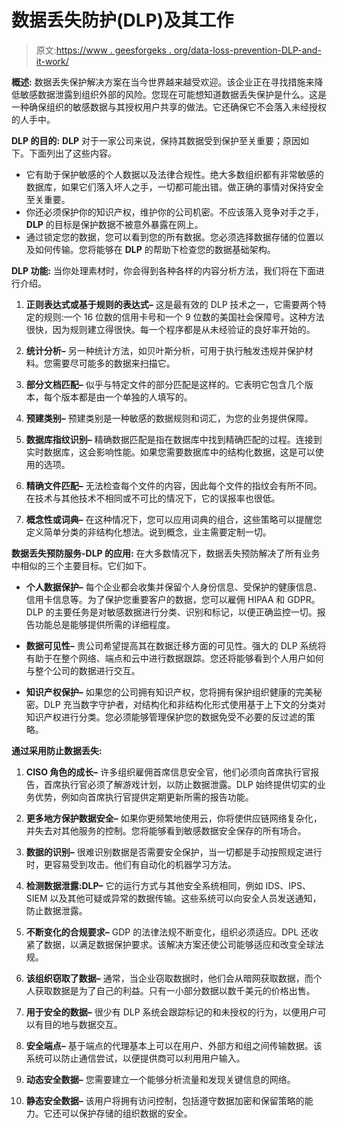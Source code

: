 # 数据丢失防护(DLP)及其工作

> 原文:[https://www . geesforgeks . org/data-loss-prevention-DLP-and-it-work/](https://www.geeksforgeeks.org/data-loss-prevention-dlp-and-its-working/)

**概述:**
数据丢失保护解决方案在当今世界越来越受欢迎。该企业正在寻找措施来降低敏感数据泄露到组织外部的风险。您现在可能想知道数据丢失保护是什么。这是一种确保组织的敏感数据与其授权用户共享的做法。它还确保它不会落入未经授权的人手中。

**DLP 的目的:**
**DLP** 对于一家公司来说，保持其数据受到保护至关重要；原因如下。下面列出了这些内容。

*   它有助于保护敏感的个人数据以及法律合规性。绝大多数组织都有非常敏感的数据库，如果它们落入坏人之手，一切都可能出错。做正确的事情对保持安全至关重要。
*   你还必须保护你的知识产权，维护你的公司机密。不应该落入竞争对手之手， **DLP** 的目标是保护数据不被意外暴露在网上。
*   通过锁定您的数据，您可以看到您的所有数据。您必须选择数据存储的位置以及如何传输。您将能够在 **DLP** 的帮助下检查您的数据基础架构。

**DLP 功能:**
当你处理素材时，你会得到各种各样的内容分析方法，我们将在下面进行介绍。

1.  **正则表达式或基于规则的表达式–**
    这是最有效的 DLP 技术之一，它需要两个特定的规则:一个 16 位数的信用卡号和一个 9 位数的美国社会保障号。这种方法很快，因为规则建立得很快。每一个程序都是从未经验证的良好率开始的。

2.  **统计分析–**
    另一种统计方法，如贝叶斯分析，可用于执行触发违规并保护材料。您需要尽可能多的数据来扫描它。

3.  **部分文档匹配–**
    似乎与特定文件的部分匹配是这样的。它表明它包含几个版本，每个版本都是由一个单独的人填写的。

4.  **预建类别–**
    预建类别是一种敏感的数据规则和词汇，为您的业务提供保障。

5.  **数据库指纹识别–**
    精确数据匹配是指在数据库中找到精确匹配的过程。连接到实时数据库，这会影响性能。如果您需要数据库中的结构化数据，这是可以使用的选项。

6.  **精确文件匹配–**
    无法检查每个文件的内容，因此每个文件的指纹会有所不同。在技术与其他技术不相同或不可比的情况下，它的误报率也很低。

7.  **概念性或词典–**
    在这种情况下，您可以应用词典的组合，这些策略可以提醒您定义简单分类的非结构化想法。说到概念，业主需要定制一切。

**数据丢失预防服务-DLP 的应用:**
在大多数情况下，数据丢失预防解决了所有业务中相似的三个主要目标。它们如下。

*   **个人数据保护–**
    每个企业都会收集并保留个人身份信息、受保护的健康信息、信用卡信息等。为了保护您重要客户的数据，您可以雇佣 HIPAA 和 GDPR。DLP 的主要任务是对敏感数据进行分类、识别和标记，以便正确监控一切。报告功能总是能够提供所需的详细程度。

*   **数据可见性–**
    贵公司希望提高其在数据迁移方面的可见性。强大的 DLP 系统将有助于在整个网络、端点和云中进行数据跟踪。您还将能够看到个人用户如何与整个公司的数据进行交互。

*   **知识产权保护–**
    如果您的公司拥有知识产权，您将拥有保护组织健康的完美秘密。DLP 充当数字守护者，对结构化和非结构化形式使用基于上下文的分类对知识产权进行分类。您必须能够管理保护您的数据免受不必要的反过滤的策略。

**通过采用防止数据丢失:**

1.  **CISO 角色的成长–**
    许多组织雇佣首席信息安全官，他们必须向首席执行官报告，首席执行官必须了解游戏计划，以防止数据泄露。DLP 始终提供切实的业务优势，例如向首席执行官提供定期更新所需的报告功能。

2.  **更多地方保护数据安全–**
    如果你更频繁地使用云，你将使供应链网络复杂化，并失去对其他服务的控制。您将能够看到敏感数据安全保存的所有场合。

3.  **数据的识别–**
    很难识别数据是否需要安全保护，当一切都是手动按照规定进行时，更容易受到攻击。他们有自动化的机器学习方法。

4.  **检测数据泄露:DLP–**
    它的运行方式与其他安全系统相同，例如 IDS、IPS、SIEM 以及其他可疑或异常的数据传输。这些系统可以向安全人员发送通知，防止数据泄露。

5.  **不断变化的合规要求–**
    GDP 的法律法规不断变化，组织必须适应。DPL 还收紧了数据，以满足数据保护要求。该解决方案还使公司能够适应和改变全球法规。

6.  **该组织窃取了数据–**
    通常，当企业窃取数据时，他们会从暗网获取数据，而个人获取数据是为了自己的利益。只有一小部分数据以数千美元的价格出售。

7.  **用于安全的数据–**
    很少有 DLP 系统会跟踪标记的和未授权的行为，以便用户可以有目的地与数据交互。

8.  **安全端点–**
    基于端点的代理基本上可以在用户、外部方和组之间传输数据。该系统可以防止通信尝试，以便提供商可以利用用户输入。

9.  **动态安全数据–**
    您需要建立一个能够分析流量和发现关键信息的网络。

10.  **静态安全数据–**
    该用户将拥有访问控制，包括遵守数据加密和保留策略的能力。它还可以保护存储的组织数据的安全。